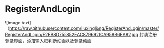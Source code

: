 # RegisterAndLogin

![image text]（https://raw.githubusercontent.com/liuxingliang/RegisterAndLogin/master/RegisterAndLogin/E2EB8D755852EAC8796921CA958B6EA82.jpg
封装注册登录界面，添加输入框判断动画以及登录动画
